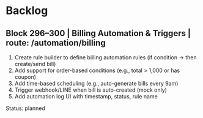 # Backlog

## Block 296–300 | Billing Automation & Triggers | route: /automation/billing

1. Create rule builder to define billing automation rules (if condition → then create/send bill)
2. Add support for order-based conditions (e.g., total > 1,000 or has coupon)
3. Add time-based scheduling (e.g., auto-generate bills every 9am)
4. Trigger webhook/LINE when bill is auto-created (mock only)
5. Add automation log UI with timestamp, status, rule name

Status: planned
